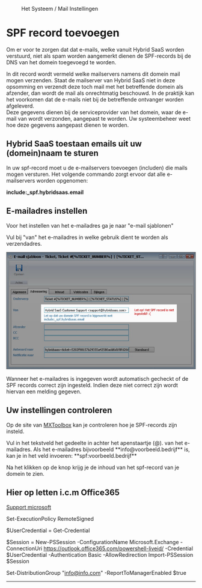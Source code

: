 <properties>
	<page>
		<title>SPF record toevoegen aan DNS</title>
	</page>
	<menu>
		<position>Het Systeem / Mail Instellingen </position>
		<title>SPF record toevoegen</title>
	</menu>
</properties>

# SPF record toevoegen #

Om er voor te zorgen dat dat e-mails, welke vanuit Hybrid SaaS worden verstuurd, niet als spam worden aangemerkt dienen de <label keyword="spf">SPF-records</label> bij de <label keyword="dns">DNS</label> van het domein toegevoegd te worden.

<div class="info">
In dit record wordt vermeld welke mailservers namens dit domein mail mogen verzenden. Staat de mailserver van Hybrid SaaS niet in deze opsomming en verzendt deze toch mail met het betreffende domein als afzender, dan wordt de mail als onrechtmatig beschouwd. In de praktijk kan het voorkomen dat de e-mails niet bij de betreffende ontvanger worden afgeleverd. 
</div>

<div class="tip">
Deze gegevens dienen bij de serviceprovider van het domein, waar de e-mail van wordt verzonden, aangepast te worden. Uw systeembeheer weet hoe deze gegevens aangepast dienen te worden.
</div>

## Hybrid SaaS toestaan emails uit uw (domein)naam te sturen ##

In uw spf-record moet u de e-mailservers toevoegen (includen) die mails mogen versturen. Het volgende commando zorgt ervoor dat alle e-mailservers worden opgenomen:

**include:_spf.hybridsaas.email**


## E-mailadres instellen ##

Voor het instellen van het e-mailadres ga je naar "e-mail sjablonen" 

Vul bij "van" het e-mailadres in welke gebruik dient te worden als verzendadres.

![E-mailadres instellen bij e-mailsjabloon](images/verzendadres-invoeren-in-e-mail-sjabloon.jpg)


<div class="info">
Wanneer het e-mailadres is ingegeven wordt automatisch gecheckt of de SPF records correct zijn ingesteld. Indien deze niet correct zijn wordt hiervan een melding gegeven.
</div>


## Uw instellingen controleren ##

Op de site van [MXToolbox](http://mxtoolbox.com/SuperTool.aspx?action=spf%3ahybridsaas.email) kan je controleren hoe je SPF-records zijn insteld. 

<div class="info">
Vul in het tekstveld het gedeelte in achter het apenstaartje (@). van het e-mailadres. Als het e-mailadres bijvoorbeeld **info@voorbeeld.bedrijf** is, kan je in het veld invoeren: **spf:voorbeeld.bedrijf** 

Na het klikken op de knop krijg je de inhoud van het spf-record van je domein te zien.
</div>

##  Hier op letten i.c.m Office365 ##

[Support microsoft](https://support.microsoft.com/en-us/kb/2723654)

Set-ExecutionPolicy RemoteSigned

$UserCredential = Get-Credential

$Session = New-PSSession -ConfigurationName Microsoft.Exchange -ConnectionUri https://outlook.office365.com/powershell-liveid/ -Credential $UserCredential -Authentication Basic -AllowRedirection
Import-PSSession $Session

Set-DistributionGroup "info@info.com" -ReportToManagerEnabled $true


----------




